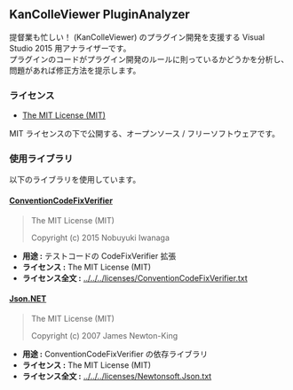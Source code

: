 ﻿KanColleViewer PluginAnalyzer
--

提督業も忙しい！ (KanColleViewer) のプラグイン開発を支援する Visual Studio 2015 用アナライザーです。  
プラグインのコードがプラグイン開発のルールに則っているかどうかを分析し、問題があれば修正方法を提示します。

### ライセンス

* [The MIT License (MIT)](../../../LICENSE.txt)

MIT ライセンスの下で公開する、オープンソース / フリーソフトウェアです。

### 使用ライブラリ

以下のライブラリを使用しています。

#### [ConventionCodeFixVerifier](https://github.com/ufcpp/ConventionCodeFixVerifier)

> The MIT License (MIT)
> 
> Copyright (c) 2015 Nobuyuki Iwanaga

* **用途 :** テストコードの CodeFixVerifier 拡張
* **ライセンス :** The MIT License (MIT)
* **ライセンス全文 :** [../../../licenses/ConventionCodeFixVerifier.txt](../../../licenses/ConventionCodeFixVerifier.txt)


#### [Json.NET](http://www.newtonsoft.com/json)

> The MIT License (MIT)
> 
> Copyright (c) 2007 James Newton-King

* **用途 :** ConventionCodeFixVerifier の依存ライブラリ
* **ライセンス :** The MIT License (MIT)
* **ライセンス全文 :** [../../../licenses/Newtonsoft.Json.txt](../../../licenses/Newtonsoft.Json.txt)
